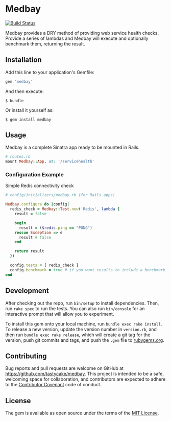 # Medbay

[![Build Status](https://travis-ci.org/tastycake/medbay.svg?branch=master)](https://travis-ci.org/tastycake/medbay)

Medbay provides a DRY method of providing web service health checks. Provide a series of lambdas and Medbay will execute and optionally benchmark them, returning the result.

## Installation

Add this line to your application's Gemfile:

```ruby
gem 'medbay'
```

And then execute:

    $ bundle

Or install it yourself as:

    $ gem install medbay

## Usage

Medbay is a complete Sinatra app ready to be mounted in Rails.

```ruby
# routes.rb
mount Medbay::App, at: '/servicehealth'
```

### Configuration Example

Simple Redis connectivity check

```ruby
# config/initializers/medbay.rb (for Rails apps)

Medbay.configure do |config|
  redis_check = Medbay::Test.new('Redis', lambda {
    result = false

    begin
      result = ($redis.ping == "PONG")
    rescue Exception => e
      result = false
    end

    return result
  })

  config.tests = [ redis_check ]
  config.benchmark = true # if you want results to include a benchmark
end
```

## Development

After checking out the repo, run `bin/setup` to install dependencies. Then, run `rake spec` to run the tests. You can also run `bin/console` for an interactive prompt that will allow you to experiment.

To install this gem onto your local machine, run `bundle exec rake install`. To release a new version, update the version number in `version.rb`, and then run `bundle exec rake release`, which will create a git tag for the version, push git commits and tags, and push the `.gem` file to [rubygems.org](https://rubygems.org).

## Contributing

Bug reports and pull requests are welcome on GitHub at https://github.com/tastycake/medbay. This project is intended to be a safe, welcoming space for collaboration, and contributors are expected to adhere to the [Contributor Covenant](contributor-covenant.org) code of conduct.


## License

The gem is available as open source under the terms of the [MIT License](http://opensource.org/licenses/MIT).
